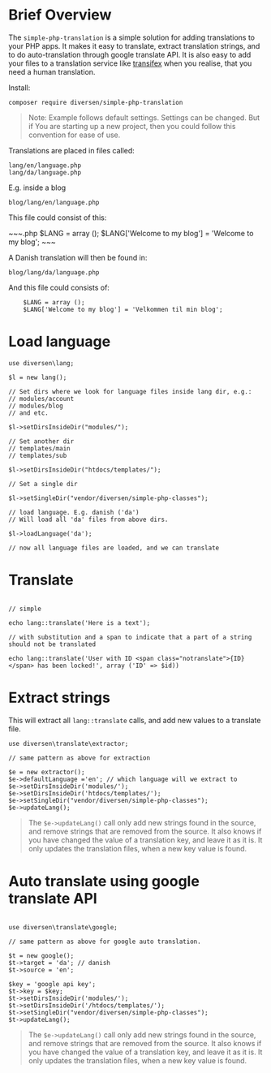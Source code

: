 # Brief Overview

The `simple-php-translation` is a simple solution for adding 
translations to your PHP apps. It makes it easy to translate,
extract translation strings, and to do auto-translation through 
google translate API. It is also easy to add your files to a 
translation service like [transifex](https://www.transifex.com/)
when you realise, that you need a human translation. 

Install: 

    composer require diversen/simple-php-translation

> Note: Example follows default settings. Settings can be changed. But if
> You are starting up a new project, then you could follow this convention
> for ease of use. 

Translations are placed in files called:

    lang/en/language.php
    lang/da/language.php

E.g. inside a blog

    blog/lang/en/language.php

This file could consist of this:

<div class="notranslate">
~~~.php
$LANG = array ();
$LANG['Welcome to my blog'] = 'Welcome to my blog';
~~~
</div>

A Danish translation will then be found in: 

    blog/lang/da/language.php

And this file could consists of: 

~~~.php
    $LANG = array ();
    $LANG['Welcome to my blog'] = 'Velkommen til min blog';
~~~

# Load language

~~~.php
use diversen\lang;

$l = new lang();

// Set dirs where we look for language files inside lang dir, e.g.: 
// modules/account
// modules/blog
// and etc. 

$l->setDirsInsideDir("modules/");

// Set another dir
// templates/main
// templates/sub

$l->setDirsInsideDir("htdocs/templates/");

// Set a single dir

$l->setSingleDir("vendor/diversen/simple-php-classes");

// load language. E.g. danish ('da')
// Will load all 'da' files from above dirs.

$l->loadLanguage('da');

// now all language files are loaded, and we can translate
~~~

# Translate

~~~.php

// simple

echo lang::translate('Here is a text');

// with substitution and a span to indicate that a part of a string should not be translated

echo lang::translate('User with ID <span class="notranslate">{ID}</span> has been locked!', array ('ID' => $id))

~~~

# Extract strings 

This will extract all `lang::translate` calls, and add new values to a translate file. 

~~~.php
use diversen\translate\extractor;

// same pattern as above for extraction

$e = new extractor();
$e->defaultLanguage ='en'; // which language will we extract to
$e->setDirsInsideDir('modules/');
$e->setDirsInsideDir('htdocs/templates/');
$e->setSingleDir("vendor/diversen/simple-php-classes");
$e->updateLang();
~~~

> The `$e->updateLang()` call only add new strings found in the source, and remove
> strings that are removed from the source. It also knows if you have changed 
> the value of a translation key, and leave it as it is. It only updates the translation
> files, when a new key value is found.

# Auto translate using google translate API

~~~.php

use diversen\translate\google;

// same pattern as above for google auto translation.

$t = new google();
$t->target = 'da'; // danish
$t->source = 'en';

$key = 'google api key';
$t->key = $key;
$t->setDirsInsideDir('modules/');
$t->setDirsInsideDir('/htdocs/templates/');  
$t->setSingleDir("vendor/diversen/simple-php-classes");
$t->updateLang();
~~~

> The `$e->updateLang()` call only add new strings found in the source, and remove
> strings that are removed from the source. It also knows if you have changed 
> the value of a translation key, and leave it as it is. It only updates the translation
> files, when a new key value is found.

